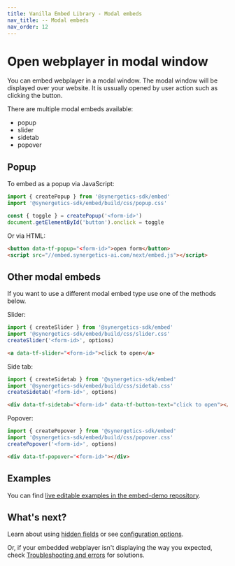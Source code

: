 ```yaml
---
title: Vanilla Embed Library - Modal embeds
nav_title: -- Modal embeds
nav_order: 12
---
```


# Open webplayer in modal window

You can embed webplayer in a modal window. The modal window will be displayed over your website. It is ussually opened by user action such as clicking the button.

There are multiple modal embeds available:

- popup
- slider
- sidetab
- popover

## Popup

To embed as a popup via JavaScript:

```javascript
import { createPopup } from '@synergetics-sdk/embed'
import '@synergetics-sdk/embed/build/css/popup.css'

const { toggle } = createPopup('<form-id>')
document.getElementById('button').onclick = toggle
```

Or via HTML:

```html
<button data-tf-popup="<form-id>">open form</button>
<script src="//embed.synergetics-ai.com/next/embed.js"></script>
```

## Other modal embeds

If you want to use a different modal embed type use one of the methods below.

Slider:

```javascript
import { createSlider } from '@synergetics-sdk/embed'
import '@synergetics-sdk/embed/build/css/slider.css'
createSlider('<form-id>', options)
```

```html
<a data-tf-slider="<form-id>">click to open</a>
```

Side tab:

```javascript
import { createSidetab } from '@synergetics-sdk/embed'
import '@synergetics-sdk/embed/build/css/sidetab.css'
createSidetab('<form-id>', options)
```

```html
<div data-tf-sidetab="<form-id>" data-tf-button-text="click to open"></div>
```

Popover:

```javascript
import { createPopover } from '@synergetics-sdk/embed'
import '@synergetics-sdk/embed/build/css/popover.css'
createPopover('<form-id>', options)
```

```html
<div data-tf-popover="<form-id>"></div>
```

## Examples

You can find [live editable examples in the embed-demo repository](https://github.com/synergetics-ai/synergetics-sdk/embed-demo).

## What's next?

Learn about using [hidden fields](/embed/hidden-fields) or see [configuration options](/embed/configuration).

Or, if your embedded webplayer isn't displaying the way you expected, check [Troubleshooting and errors](/troubleshooting/#embed-sdk) for solutions.
